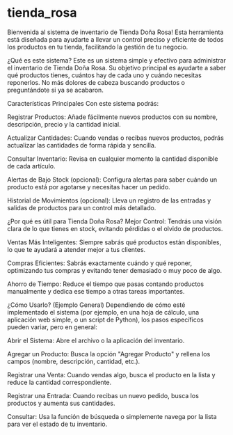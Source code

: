 # tienda_rosa
Bienvenida al sistema de inventario de Tienda Doña Rosa! Esta herramienta está diseñada para ayudarte a llevar un control preciso y eficiente de todos los productos en tu tienda, facilitando la gestión de tu negocio.

¿Qué es este sistema?
Este es un sistema simple y efectivo para administrar el inventario de Tienda Doña Rosa. Su objetivo principal es ayudarte a saber qué productos tienes, cuántos hay de cada uno y cuándo necesitas reponerlos. No más dolores de cabeza buscando productos o preguntándote si ya se acabaron.

Características Principales
Con este sistema podrás:

Registrar Productos: Añade fácilmente nuevos productos con su nombre, descripción, precio y la cantidad inicial.

Actualizar Cantidades: Cuando vendas o recibas nuevos productos, podrás actualizar las cantidades de forma rápida y sencilla.

Consultar Inventario: Revisa en cualquier momento la cantidad disponible de cada artículo.

Alertas de Bajo Stock (opcional): Configura alertas para saber cuándo un producto está por agotarse y necesitas hacer un pedido.

Historial de Movimientos (opcional): Lleva un registro de las entradas y salidas de productos para un control más detallado.

¿Por qué es útil para Tienda Doña Rosa?
Mejor Control: Tendrás una visión clara de lo que tienes en stock, evitando pérdidas o el olvido de productos.

Ventas Más Inteligentes: Siempre sabrás qué productos están disponibles, lo que te ayudará a atender mejor a tus clientes.

Compras Eficientes: Sabrás exactamente cuándo y qué reponer, optimizando tus compras y evitando tener demasiado o muy poco de algo.

Ahorro de Tiempo: Reduce el tiempo que pasas contando productos manualmente y dedica ese tiempo a otras tareas importantes.

¿Cómo Usarlo? (Ejemplo General)
Dependiendo de cómo esté implementado el sistema (por ejemplo, en una hoja de cálculo, una aplicación web simple, o un script de Python), los pasos específicos pueden variar, pero en general:

Abrir el Sistema: Abre el archivo o la aplicación del inventario.

Agregar un Producto: Busca la opción "Agregar Producto" y rellena los campos (nombre, descripción, cantidad, etc.).

Registrar una Venta: Cuando vendas algo, busca el producto en la lista y reduce la cantidad correspondiente.

Registrar una Entrada: Cuando recibas un nuevo pedido, busca los productos y aumenta sus cantidades.

Consultar: Usa la función de búsqueda o simplemente navega por la lista para ver el estado de tu inventario.
